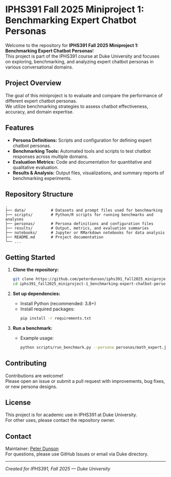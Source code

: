 # IPHS391 Fall 2025 Miniproject 1: Benchmarking Expert Chatbot Personas

Welcome to the repository for **IPHS391 Fall 2025 Miniproject 1: Benchmarking Expert Chatbot Personas**!  
This project is part of the IPHS391 course at Duke University and focuses on exploring, benchmarking, and analyzing expert chatbot personas in various conversational domains.

## Project Overview

The goal of this miniproject is to evaluate and compare the performance of different expert chatbot personas.  
We utilize benchmarking strategies to assess chatbot effectiveness, accuracy, and domain expertise.

## Features

- **Persona Definitions:** Scripts and configuration for defining expert chatbot personas.
- **Benchmarking Tools:** Automated tools and scripts to test chatbot responses across multiple domains.
- **Evaluation Metrics:** Code and documentation for quantitative and qualitative evaluation.
- **Results & Analysis:** Output files, visualizations, and summary reports of benchmarking experiments.

## Repository Structure

```
.
├── data/           # Datasets and prompt files used for benchmarking
├── scripts/        # Python/R scripts for running benchmarks and analyses
├── personas/       # Persona definitions and configuration files
├── results/        # Output, metrics, and evaluation summaries
├── notebooks/      # Jupyter or RMarkdown notebooks for data analysis
├── README.md       # Project documentation
└── ...
```

## Getting Started

1. **Clone the repository:**
   ```bash
   git clone https://github.com/peterdunson/iphs391_fall2025_miniproject-1_benchmarking-expert-chatbot-personas.git
   cd iphs391_fall2025_miniproject-1_benchmarking-expert-chatbot-personas
   ```

2. **Set up dependencies:**
   - Install Python (recommended: 3.8+)
   - Install required packages:
     ```bash
     pip install -r requirements.txt
     ```

3. **Run a benchmark:**
   - Example usage:
     ```bash
     python scripts/run_benchmark.py --persona personas/math_expert.json --dataset data/math_prompts.csv
     ```

## Contributing

Contributions are welcome!  
Please open an issue or submit a pull request with improvements, bug fixes, or new persona designs.

## License

This project is for academic use in IPHS391 at Duke University.  
For other uses, please contact the repository owner.

## Contact

Maintainer: [Peter Dunson](https://github.com/peterdunson)  
For questions, please use GitHub Issues or email via Duke directory.

---

*Created for IPHS391, Fall 2025 — Duke University*
